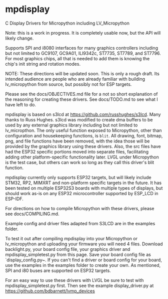 # mpdisplay
C Display Drivers for Micropython including LV_Micropython

Note: this is a work in progress.  It is completely usable now, but the API will likely change.

Supports SPI and i8080 interfaces for many graphics controllers including but not limited to GC9107, GC9A01, ILI9342c, ST7735, ST7789, and ST7796.  For most graphics chips, all that is needed to add them is knowing the chip's init string and rotation modes.

NOTE:  These directions will be updated soon.  This is only a rough draft.  Its intended audience are people who are already familiar with building lv_micropython from source, but possibly not for ESP targets.

Please see the docs/OBJECTIVES.md file for a not so short explanation of the reasoning for creating these drivers.  See docs/TODO.md to see what I have left to do.

mpdisplay is based on s3lcd at https://github.com/russhughes/s3lcd.  Many thanks to Russ Hughes.  s3lcd was modified to create dma buffers to be used by any external graphics library including but not limited to lv_micropthon.  The only useful function exposed to Micropython, other than configuration and housekeeping functions, is `blit`.  All drawing, font, bitmap, png, and file functions have been removed, with the idea those will be provided by the graphics library using these drivers.  Also, the src files have had the ESP32 specific portions moved into separate files, facilitating adding other platform-specific functionality later.  LVGL under Micropython is the test case, but others can work so long as they call this driver's blit function.

mpdisplay currently only supports ESP32 targets, but will likely include STM32, RP2, MIMXRT and non-platform specific targets in the future.  It has been tested on multiple ESP32S3 boards with multiple types of displays, but should work as-is on any ESP32 microcontroller supported by ESP_LCD in ESP-IDF.

For directions on how to compile Micropython with these drivers, please see docs/COMPILING.md.

Example config and driver files adapted from S3LCD are in the examples folder.

To test it out after compiling mpdisplay into your Micropython or lv_micropython and uploading your firmware you will need 4 files.  Download backlight.py, your board config file, your graphics driver and mpdisplay_simpletest.py from this page.  Save your board config file as `display_config.py~.  If you can't find a driver or board config for your board, use the examples in the examples folder to create your own.  As mentioned, SPI and i80 buses are supported on ESP32 targets.

For an easy way to use these drivers with LVGL be sure to test with mpdisplay_simpletest.py first.  Then see the example display_driver.py at https://github.com/bdbarnett/lvmp_devices
